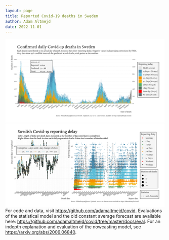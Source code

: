 ```yaml
---
layout: page
title: Reported Covid-19 deaths in Sweden
author: Adam Altmejd
date: 2022-11-01
---
```


![Graph of Swedish Covid-19 deaths with reporting delay.](deaths_lag_sweden_2022-11-01.png "Swedish Covid-19 deaths.")
![Graph of Swedish Covid-19 reporting delay in daily deaths.](lag_trend_sweden_2022-11-01.png "Trend in Swedish Covid-19 mortality reporting delay.")
For code and data, visit <https://github.com/adamaltmejd/covid>.
Evaluations of the statistical model and the old constant average forecast are available here: <https://github.com/adamaltmejd/covid/tree/master/docs/eval>.
For an indepth explanation and evaluation of the nowcasting model, see <https://arxiv.org/abs/2006.06840>.
